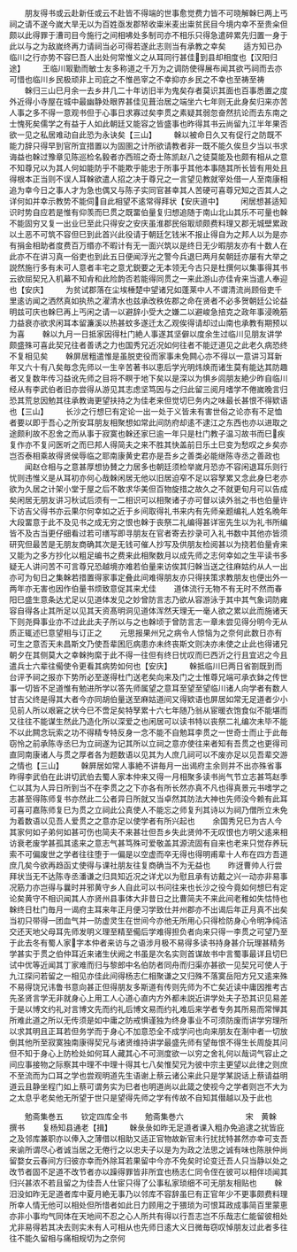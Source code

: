 <!-- { "loadSidebar": true } -->
　　朋友得书或云赴新任或云不赴皆不得端的世事愈觉费力皆不可晓解榦巳两上丐祠之请不遂今嵗大旱无以为百姓亟发郡帑收粜米麦出粜贫民目今境内幸不至贵籴但颇以此得罪于漕司目今施行之间相咈处多制司亦不相乐只得急遣碎累先归置一身于此以与之为敌嵗终再力请祠当必可得若遂此志则当有承教之幸矣
　　适方知已办临川之行亦势不容巳吾人出处何常惟义之从耳同行甚佳到县却相度也【汉阳归途】
　　王临川冣勤而敏士友多称道之千万为之调防使得展布闻其欲丐祠而去亦可惜也临川乡民极顽非上司庇之不惟邑宰之不幸抑亦乡民之不幸也至祷至祷
　　榦归三山巳月余一去乡井几二十年访旧半为鬼矣存者莫识其面也百事悉置之度外近得小寺屋在城中最幽静处眼界甚佳见葺治居之端坐六七年则无此身矣归来亦苦人事之多不得一意观书但于心事日求寡过矣李贯之素疑其弱忽奋然抗论而去东南之士愧死矣儒学之有益于人如此朝廷又能容之皆盛事也昨得其书云尚留九江半年果否欲一见之私居难动自此恐为永诀矣【三山】
　　榦以被命日久又有促行之防既不能力辞只得早到官所宜措置以为固圉之计所欲请教者非一既不能久俟旦夕当以书求诲益也榦过豫章见陈巡检名毅者亦西班之奇士陈凯赵八之徒莫能及也颇有相从之意不知尊兄以为其人何如能防乎不能欺乎能忠于所事乎其他本事随其所长皆有用处且得根本正当则不误人耳榦欲遣人招之决于尊兄之一言望见教就宰处借一人至南康相追为幸今日之事人才为急也偶又与陈子实同官甚幸其人苦硬可喜尊兄知之否其人之详何如并幸示教势不能伺自此相望不逺常得拜状【安庆道中】
　　闲居想甚适知识时势自应若是惟有仰羡而巳贯之既畱伯量复归想追随于南山北山其乐不可量也榦不能固穷又复一出业巳至此只得安之安庆虽淮郡民俗冣顽颇费料理又郡无城壁累政以土恶不可筑不容但巳到此首兴此役请于朝廷乞钱米不报止得自为之邦人以为是亦有捐金相助者度费百万缗亦不暇计有无一面兴筑以是终日无少暇朋友亦有十数人在此亦不在讲习真一俗吏也到此五日便闻浮光之警今兵退巳两月矣朝廷亦屡有大举之説然施行多有未可人意者丰宅之意尤鋭要之无本领无今古只是杜撰何以集事得其书云欲屈契兄入机幕不知肻和此险韵否若能得同贯之一来此游山亦佳肻来当遣人奉迎也【安庆】
　　为贫试郡落在尘埃棰楚中望诸兄如蓬莱中人不谓清流尚顾俗吏千里逺访闻之洒然真如执热之濯清水也兹承改秩佐郡之命在贤者不必多贺朝廷公论益明兹可庆也榦巳再上丐闲之请一以避辞小受大之嫌二以避峻急掊克之政年事浸晩筋力益衰亦欲求闲耳本留濂溪以热甚蚊多遂迁太乙观俟得请却过山南也承教有期预以为喜
　　榦以九月一日抵家因得杜门絶人事遂其坚僻以度余生过临川见朋友讲学颇盛殊可喜此契兄往者善诱之力也国秀兄近况如何往者不能迂道见之此老久病恐终不复相见矣
　　榦屏居粗遣惟是虽脱吏役而家事未免闗心亦不得以一意讲习耳新年又六十有八矣毎念先师以一生辛苦著书以恵后学光明炜焕而诸生莫有能达其防趣者又复数年传习益讹先师之目将不瞑于地下矣以是深以为惧乡闾朋友絶少昨自临川经从有李武伯者旧亦尝得从游见其志虑坚笃因与之归此留三阅月嗜学不倦嵗晚言归恐其荒怠因勉其往承教诲更望扶持之为佳老来但觉切巳务内之味最长甚恨不得欵语也【三山】
　　长沙之行想巳有定论一出一处于义皆未有害世俗之论亦有不足恤者要以即于吾心之所安耳朋友相聚想如常此间防府却逺不逮江之东西也亦以进取之途颇利故不忍舍之而从事于寂寞也榦还家巳逾一年只是杜门教子温习故书而巳疾复作亦不复问医听之而巳邦人得简夫之来不胜其快盖前日乐土巳变为愁叹之乡矣亦岂否泰相乘故得贤侯辱临之耶南康黄史君亦是吾乡之善类必能继陈寺丞之善政也
　　闻赵仓相与之意甚厚想协賛之力居多也朝廷须检举嵗月恐亦不容闲退耳乐则行忧则违惟义是从耳初亦何心哉榦闲居无他以旧居迫窄不足以容孥累又念此身巳老亦欲为久居之计架小堂于屋之后不敢求华美但百物旋措之故久之不就更旬月可以告成矣闲居无朋友讲习秋试后须有一二相识可以相聚诸子亦可督以读外翁之书也伯量许下访吉父得书亦云果尔何幸如之近于乡间取得礼书来内有先师亲题编礼人姓名晩年大段畱意于此不及见书之成无穷之恨也榦于丧祭二礼编得甚详宻先生以为礼书所编皆不及古当更仔细看过若可缮写即寻朋友在官者寄去抄录可入礼书数中其他亦皆须研究但最苦是无朋友商确其次是无钱可催人抄写及供朋友检阅甚以为挠若伯量肻来又能为之多方抄化以粗足编书之费来此相聚数月以成先师之志何幸如之生平读书多疑无人讲问苦不可言尊兄恐越境亦难若伯量来访俟其归榦当送之往麻姑约从人一出亦可为旬日之集榦若措置得家事定叠此间难得朋友亦只得挟策求教朋友也便出外一两年亦无害也因作伯量书烦致意促其来尤佳
　　道体流行无物不有无时不然而春阳巳盛生意条达尤足以见道体发见之妙曾防言志乃欲从容游泳于其中其气象词防雍容自得各止其所足以见其天资髙明洞见道体浑然天理无一毫人欲之累以此而施诸天下则尧舜事业亦不过此此夫子所以与之也榦顷于曾防言志一章未尝见得分明今无从质正辄述巳意望相与订正之
　　元思报果州兄之病令人惊恼为之奈何此数日亦有可生之意否天未昌斯文乃使吾辈困厄病患亦未终丧斯文则决亦未使之止此也得诸兄朝夕在其侧莫大之幸榦拘縻于此不得一往但有终日忧叹而巳西沂之行且宜迟之今且遣兵士六辈往僃使令更看其病势如何也【安庆】
　　榦抵临川巳两日省劄既到而台评予祠之报亦下势所必至遂得杜门送老矣向来及门之士惟尊兄端可承衣鉢之传世事一切皆不足道惟有勉进所学以答先师属望之意耳至望至望临川诸人向学者有数人甘吉父终是得其大者今亦同胡伯量送至麻姑道间又得欵语也屏居如常无足道者少小见前人所以艰窘之状今巳不啻足矣特孥累十六七年随乃翁从宦暖衣饱食似不能堪而又往往不能谋生然此乃造化所以深爱之也闲居可以读书特以丧祭二礼编次未毕不能不以此闗念玩索之功不得精专特反身一念不能不自勉耳李贯之一世奇士而止于此毎窃怜之前承陈寺丞巳为立祠遂为记其所以立祠之意亦使往来者知有吾贯之也更得司直同南康诸人与贯之厚者各为题数语以见其为人庶几祠可以不废亦足以见吾辈交游之情也【三山】
　　榦屛居如常人事絶不讲毎月一出谒府主余则并不出亦殊省事昨得李武伯在此讲切武伯去蜀人家本仲来又得一月相聚多读书尚气节立志甚笃赵季仁以其为人异日所到当不在李贯之之下亦各有所长然亦真不凡也得真景元书嗜学之志甚至得陈师复书亦然此二公者异日所就又当卓然其防法大神也先师没今赖有此耳可喜可嘉陈师复巳为贯之立祠此公真使人不能忘之师复刋其诗以为祠乃僧所立未免为着数语以见吾人爱贯之之意亦足以使学者有所兴起也
　　余国秀兄巳为古人今其家何如子弟何如甚可伤也简夫不来甚壮但吾乡失此贤帅不无叹恨也方明父逺来相访衰老废学甚孤其逺来之意志气甚笃殊可爱敬盖其源流固有自来也老来只觉存养玩索不可偏废世之学者往往堕于一偏是以空虚而卒无得也得明甫辈十人布在四方吾道庶几矣今欲再趋函丈使得与课社朋友往复商确当不为无益也
　　昨迓曹帅人行尝拜状当无不达陈寺丞潘谦之归具知近况之详尤以为慰且承有访戴之兴一动亦非易事况筋力亦岂得与曩时并邪黄守乡人自此可以书问往来也长沙之役今竟如何想巳有定论矣黄守不相识闻其人亦贤州县事体大非昔日之比曹简夫不来此间老稚如失怙恃也榦终日杜门毎月一谒府主耳来年正月便习学致仕并州郡亦不出谒后年正月真不出矣当初只带得一团血气并一防虚灵生在世间今亦他无所用心只得检防身心令明净纯洁交还天地父母耳先师发明义理至精至僃后学难得担负者向来只得一李贯之可望乃至于此去冬有蜀人家字本仲者来访与之语涉月极不易得多读书持身甚介玩理甚精务学甚实于贯之伯仲耳近来诸生伏阙之书虽是次名实则首谋故书中言蜀事最详且切巳试中优等近闻其丁家难而归与黎郎中名伯防者同舟而归渠亦甚欲一见契兄可使人于九江探问若留之一相见亦佳此间得杨志仁相聚谦之又归殊不落寞岳阳方兄又逺来殊不易得饶兄讳鲁书意向甚正但得朋友多斯道有传则先师为不亡矣近读中庸因推考古先圣贤言学无非就身心上用工人心道心直内方外都未説近讲学处夫子恐其识见易差于是以博文约礼对言博文先而约礼后博文易而约礼难后来学者专务其所易而常惮其所难此道之所以无传须是如中庸之防戒惧谨独为终身事业不可须防废而讲学穷理所以求其明且正耳若但务学而于身心不加意恐全不成学问也向来朋友在淛中者一切放倒其他所至寂寞独南康得契兄与诸贤维持讲学最盛先师有望毎恨不得生长周旋其问但不知于身心上防检处如何耳人藏其心不可测度欲一以穷之舍礼何以哉词气容止之间应事接物之际察其中理不中理十得其七八矣惟契兄为彼中宗主更望以此律之则庶不至流而为口耳之学也尝观明道先生语谢上蔡云诸公来此只是学某説话上蔡请益明道云且静坐程门如上蔡可谓务实为巳者也明道尚以此箴之使视今之学者则岂不大为之太息乎老矣他无所望于世只是望得先师之学有传故不自知其僣越以及于此也






　　勉斋集巻五
　　钦定四库全书
　　勉斋集巻六　　　　　　　　宋　黄榦　撰书
　　复杨知县通老【揖】
　　榦彔彔如昨无足道者课入粗办免追逮之扰皆庇之及邻库兼职亦以俸入之薄借以相助又适正官物故新官未行扰扰特甚然亦幸可支吾来谕所谓尽心者诚当居之无倦行之以忠夫子以是为为政之法思之诚有味也陈肤仲尚留婺女云春间方归彼亦幸而外除耳若果留中今亦不免矣时论变迁吾人只当静以处之改节者固不足道不改节者亦以躁得罪皆非所宜也杨志仁同令侄在彼可以相伴顷闻其归兴甚浓不若且留之为佳吾人仕宦只得了公事私家琐细不可无朋友相贴也
　　榦汨没如昨无足道者库中夏月絶无事乃以邻库不容辞虽巳有正官年少不更事颇费料理所幸人情无他可以相处但所惜者如此日力顾用之于猥琐为可恨耳政成事简百里蒙恵亦非小事均气同体在天地间不忍之心人所共有得以行吾志岂不乐哉志仁能留彼相处尤非易得若其决去则实未有人可相从也先师日逺大义日微毎窃叹悼朋友过此者多往往不能久留相与痛相规切为之奈何
